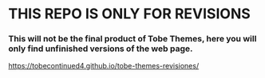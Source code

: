 # THIS REPO IS ONLY FOR REVISIONS
### This will not be the final product of Tobe Themes, here you will only find unfinished versions of the web page.
https://tobecontinued4.github.io/tobe-themes-revisiones/
